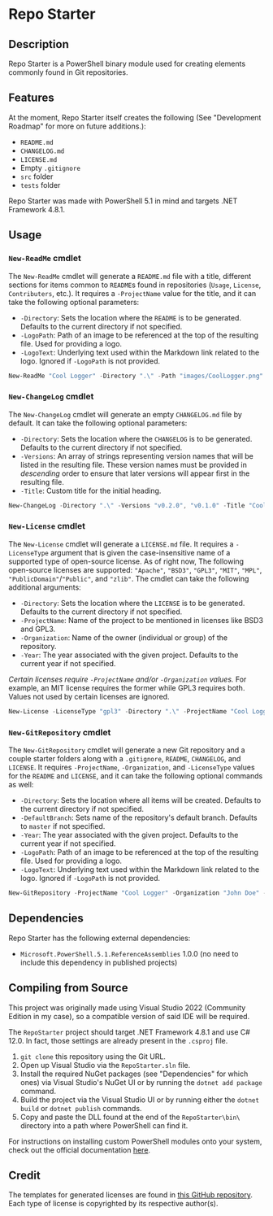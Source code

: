 # Repo Starter

## Description

Repo Starter is a PowerShell binary module used for creating elements commonly found in Git repositories.

## Features

At the moment, Repo Starter itself creates the following (See "Development Roadmap" for more on future additions.):
- `README.md`
- `CHANGELOG.md`
- `LICENSE.md`
- Empty `.gitignore`
- `src` folder
- `tests` folder

Repo Starter was made with PowerShell 5.1 in mind and targets .NET Framework 4.8.1.

## Usage
### `New-ReadMe` cmdlet

The `New-ReadMe` cmdlet will generate a `README.md` file with a title, different sections for items common to `README`s found in repositories (`Usage`, `License`, `Contributers`, etc.). It requires a `-ProjectName` value for the title, and it can take the following optional parameters:
- `-Directory`: Sets the location where the `README` is to be generated. Defaults to the current directory if not specified.
- `-LogoPath`: Path of an image to be referenced at the top of the resulting file. Used for providing a logo.
- `-LogoText`: Underlying text used within the Markdown link related to the logo. Ignored if `-LogoPath` is not provided.

```powershell
New-ReadMe "Cool Logger" -Directory ".\" -Path "images/CoolLogger.png" -LogoText "My fancy project logo!"
```

### `New-ChangeLog` cmdlet

The `New-ChangeLog` cmdlet will generate an empty `CHANGELOG.md` file by default. It can take the following optional parameters:
- `-Directory`: Sets the location where the `CHANGELOG` is to be generated. Defaults to the current directory if not specified.
- `-Versions`: An array of strings representing version names that will be listed in the resulting file. These version names must be provided in *descending* order to ensure that later versions will appear first in the resulting file.
- `-Title`: Custom title for the initial heading.

```powershell
New-ChangeLog -Directory ".\" -Versions "v0.2.0", "v0.1.0" -Title "Cool Logger's History"
```

### `New-License` cmdlet

The `New-License` cmdlet will generate a `LICENSE.md` file. It requires a `-LicenseType` argument that is given the case-insensitive name of a supported type of open-source license. As of right now, The following open-source licenses are supported: `"Apache"`, `"BSD3"`, `"GPL3"`, `"MIT"`, `"MPL"`, `"PublicDomain"`/`"Public"`, and `"zlib"`. The cmdlet can take the following additional arguments:
- `-Directory`: Sets the location where the `LICENSE` is to be generated. Defaults to the current directory if not specified.
- `-ProjectName`: Name of the project to be mentioned in licenses like BSD3 and GPL3.
- `-Organization`: Name of the owner (individual or group) of the repository.
- `-Year`: The year associated with the given project. Defaults to the current year if not specified.

*Certain licenses require `-ProjectName` and/or `-Organization` values.* For example, an MIT license requires the former while GPL3 requires both. Values not used by certain licenses are ignored.

```powershell
New-License -LicenseType "gpl3" -Directory ".\" -ProjectName "Cool Logger" -Organization "John Doe" -Year 2025
```

### `New-GitRepository` cmdlet

The `New-GitRepository` cmdlet will generate a new Git repository and a couple starter folders along with a `.gitignore`, `README`, `CHANGELOG`, and `LICENSE`. It requires `-ProjectName`, `-Organization`, and `-LicenseType` values for the `README` and `LICENSE`, and it can take the following optional commands as well:
- `-Directory`: Sets the location where all items will be created. Defaults to the current directory if not specified.
- `-DefaultBranch`: Sets name of the repository's default branch. Defaults to `master` if not specified.
- `-Year`: The year associated with the given project. Defaults to the current year if not specified.
- `-LogoPath`: Path of an image to be referenced at the top of the resulting file. Used for providing a logo.
- `-LogoText`: Underlying text used within the Markdown link related to the logo. Ignored if `-LogoPath` is not provided.

```powershell
New-GitRepository -ProjectName "Cool Logger" -Organization "John Doe" -LicenseType "MIT" -DefaultBranch "master" -Directory "C:\Users\John\Dev\cool-logger" -Path "images/CoolLogger.png" -LogoText "My fancy project logo!"
```

## Dependencies

Repo Starter has the following external dependencies:
- `Microsoft.PowerShell.5.1.ReferenceAssemblies` 1.0.0 (no need to include this dependency in published projects)

## Compiling from Source

This project was originally made using Visual Studio 2022 (Community Edition in my case), so a compatible version of said IDE will be required.

The `RepoStarter` project should target .NET Framework 4.8.1 and use C# 12.0. In fact, those settings are already present in the `.csproj` file.

1. `git clone` this repository using the Git URL.
2. Open up Visual Studio via the `RepoStarter.sln` file.
3. Install the required NuGet packages (see "Dependencies" for which ones) via Visual Studio's NuGet UI or by running the `dotnet add package` command.
4. Build the project via the Visual Studio UI or by running either the `dotnet build` or `dotnet publish` commands.
5. Copy and paste the DLL found at the end of the `RepoStarter\bin\` directory into a path where PowerShell can find it.

For instructions on installing custom PowerShell modules onto your system, check out the official documentation [here](https://learn.microsoft.com/en-us/powershell/module/microsoft.powershell.core/about/about_modules?view=powershell-7.5).

## Credit

The templates for generated licenses are found in [this GitHub repository](https://github.com/licenses/license-templates). Each type of license is copyrighted by its respective author(s).
